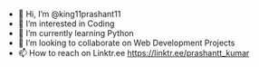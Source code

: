 - 👋 Hi, I’m @king11prashant11
- 👀 I’m interested in Coding
- 🌱 I’m currently learning Python
- 💞️ I’m looking to collaborate on Web Development Projects
- 📫 How to reach on Linktr.ee  https://linktr.ee/prashantt_kumar            

<!---
king11prashant11/king11prashant11 is a ✨ special ✨ repository because its `README.md` (this file) appears on your GitHub profile.
You can click the Preview link to take a look at your changes.
--->
